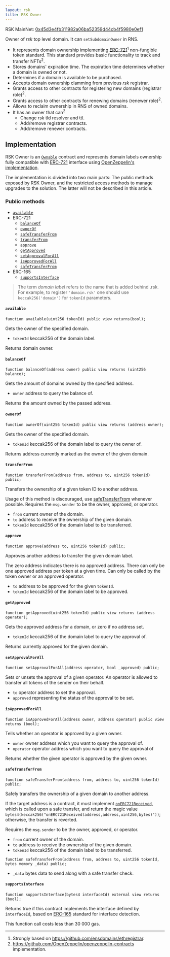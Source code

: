 ```yaml
---
layout: rsk
title: RSK Owner
---
```


RSK MainNet: [0x45d3e4fb311982a06ba52359d44cb4f5980e0ef1](https://explorer.rsk.co/address/0x45d3e4fb311982a06ba52359d44cb4f5980e0ef1)

Owner of _rsk_ top level domain. It can `setSubdomainOwner` in RNS.

- It represents domain ownership implementing [ERC-721](https://eips.ethereum.org/EIPS/eip-721)<sup>1</sup> non-fungible token standard. This standard provides basic functionality to track and transfer NFTs<sup>2</sup>.
- Stores domains' expiration time. The expiration time determines whether a domain is owned or not.
- Determines if a domain is available to be purchased.
- Accepts domain ownership clamming from previous _rsk_ registrar.
- Grants access to other contracts for registering new domains (registrar role)<sup>2</sup>.
- Grants access to other contracts for renewing domains (renewer role)<sup>2</sup>.
- Allows to reclaim ownership in RNS of owned domains.
- It has an owner that can<sup>2</sup>
  - Change _rsk_ tld resolver and ttl.
  - Add/remove registrar contracts.
  - Add/remove renewer contracts.

## Implementation

RSK Owner is an [`Ownable`](https://github.com/OpenZeppelin/openzeppelin-contracts/blob/master/contracts/ownership/Ownable.sol) contract and represents domain labels ownership fully compatible with [ERC-721](https://eips.ethereum.org/EIPS/eip-721) interface using [OpenZeppelin's implementation](https://github.com/OpenZeppelin/openzeppelin-contracts/blob/master/contracts/token/ERC721/ERC721.sol).

The implementation is divided into two main parts: The public methods exposed by RSK Owner, and the restricted access methods to manage upgrades to the solution. The latter will not be described in this article.

### Public methods

- [`available`](#available)
- ERC-721
  - [`balanceOf`](#balanceof)
  - [`ownerOf`](#ownerof)
  - [`safeTransferFrom`](#safetransferfrom)
  - [`transferFrom`](#transferfrom)
  - [`approve`](#approve)
  - [`getApproved`](#getapproved)
  - [`setApprovalForAll`](#setapprovalforall)
  - [`isApprovedForAll`](#isapprovedforall)
  - [`safeTransferFrom`](#safetransferfrom)
- ERC-165
  - [`supportsInterface`](#supportsinterface)

> The term _domain label_ refers to the name that is added behind .rsk. For example, to register `'domain.rsk'` one should use `keccak256('domain')` for `tokenId` parameters.

#### `available`

```solidity
function available(uint256 tokenId) public view returns(bool);
```

Gets the owner of the specified domain.

- `tokenId` keccak256 of the domain label.

Returns domain owner.

#### `balanceOf`

```solidity
function balanceOf(address owner) public view returns (uint256 balance);
```

Gets the amount of domains owned by the specified address.

- `owner` address to query the balance of.

Returns the amount owned by the passed address.

#### `ownerOf`

```solidity
function ownerOf(uint256 tokenId) public view returns (address owner);
```

Gets the owner of the specified domain.

- `tokenId` keccak256 of the domain label to query the owner of.

Returns address currently marked as the owner of the given domain.

#### `transferFrom`

```solidity
function transferFrom(address from, address to, uint256 tokenId) public;
```

Transfers the ownership of a given token ID to another address.

Usage of this method is discouraged, use [safeTransferFrom](#safetransferfrom) whenever possible. Requires the `msg.sender` to be the owner, approved, or operator.

- `from` current owner of the domain.
- `to` address to receive the ownership of the given domain.
- `tokenId` keccak256 of the domain label to be transferred.

#### `approve`

```solidity
function approve(address to, uint256 tokenId) public;
```

Approves another address to transfer the given domain label.

The zero address indicates there is no approved address.
There can only be one approved address per token at a given time.
Can only be called by the token owner or an approved operator.

- `to` address to be approved for the given `tokenId`.
- `tokenId` keccak256 of the domain label to be approved.

#### `getApproved`

```solidity
function getApproved(uint256 tokenId) public view returns (address operator);
```

Gets the approved address for a domain, or zero if no address set.

- `tokenId` keccak256 of the domain label to query the approval of.

Returns currently approved for the given domain.

#### `setApprovalForAll`

```solidity
function setApprovalForAll(address operator, bool _approved) public;
```

Sets or unsets the approval of a given operator. An operator is allowed to transfer all tokens of the sender on their behalf.

- `to` operator address to set the approval.
- `approved` representing the status of the approval to be set.


#### `isApprovedForAll`

```solidity
function isApprovedForAll(address owner, address operator) public view returns (bool);
```

Tells whether an operator is approved by a given owner.

- `owner` owner address which you want to query the approval of.
- `operator` operator address which you want to query the approval of

Returns whether the given operator is approved by the given owner.

#### `safeTransferFrom`

```solidity
function safeTransferFrom(address from, address to, uint256 tokenId) public;
```

Safely transfers the ownership of a given domain to another address.

If the target address is a contract, it must implement [`onERC721Received`](https://github.com/OpenZeppelin/openzeppelin-contracts/blob/master/contracts/token/ERC721/IERC721Receiver.sol), which is called upon a safe transfer, and return the magic value `bytes4(keccak256("onERC721Received(address,address,uint256,bytes)"))`; otherwise, the transfer is reverted.

Requires the `msg.sender` to be the owner, approved, or operator.

- `from` current owner of the domain.
- `to` address to receive the ownership of the given domain.
- `tokenId` keccak256 of the domain label to be transferred.

```solidity
function safeTransferFrom(address from, address to, uint256 tokenId, bytes memory _data) public;
```

- `_data` bytes data to send along with a safe transfer check.

#### `supportsInterface`

```solidity
function supportsInterface(bytes4 interfaceId) external view returns (bool);
```

Returns true if this contract implements the interface defined by `interfaceId`, based on [ERC-165](https://eips.ethereum.org/EIPS/eip-165) standard for interface detection.

This function call costs less than 30 000 gas.

---

1. Strongly based on https://github.com/ensdomains/ethregistrar.
2. https://github.com/OpenZeppelin/openzeppelin-contracts implementation.
